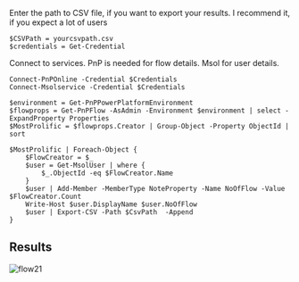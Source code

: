 
Enter the path to CSV file, if you want to export your results. I recommend it, if you expect a lot of users
```
$CSVPath = yourcsvpath.csv
$credentials = Get-Credential
```

Connect to services. PnP is needed for flow details. Msol for user details.
```
Connect-PnPOnline -Credential $Credentials
Connect-Msolservice -Credential $Credentials

$environment = Get-PnPPowerPlatformEnvironment
$flowprops = Get-PnPFlow -AsAdmin -Environment $environment | select -ExpandProperty Properties
$MostProlific = $flowprops.Creator | Group-Object -Property ObjectId | sort
 
$MostProlific | Foreach-Object {
    $FlowCreator = $_ 
    $user = Get-MsolUser | where {
        $_.ObjectId -eq $FlowCreator.Name
    }
    $user | Add-Member -MemberType NoteProperty -Name NoOfFlow -Value $FlowCreator.Count
    Write-Host $user.DisplayName $user.NoOfFlow
    $user | Export-CSV -Path $CsvPath  -Append
}
```

## Results
![flow21](https://user-images.githubusercontent.com/42035526/166932049-69a86296-d907-4913-b415-fd0e26fcb1d3.png)


